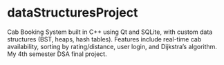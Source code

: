 # dataStructuresProject
Cab Booking System built in C++ using Qt and SQLite, with custom data structures (BST, heaps, hash tables). Features include real-time cab availability, sorting by rating/distance, user login, and Dijkstra’s algorithm. My 4th semester DSA final project.
